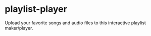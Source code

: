 # playlist-player
Upload your favorite songs and audio files to this interactive playlist maker/player.
